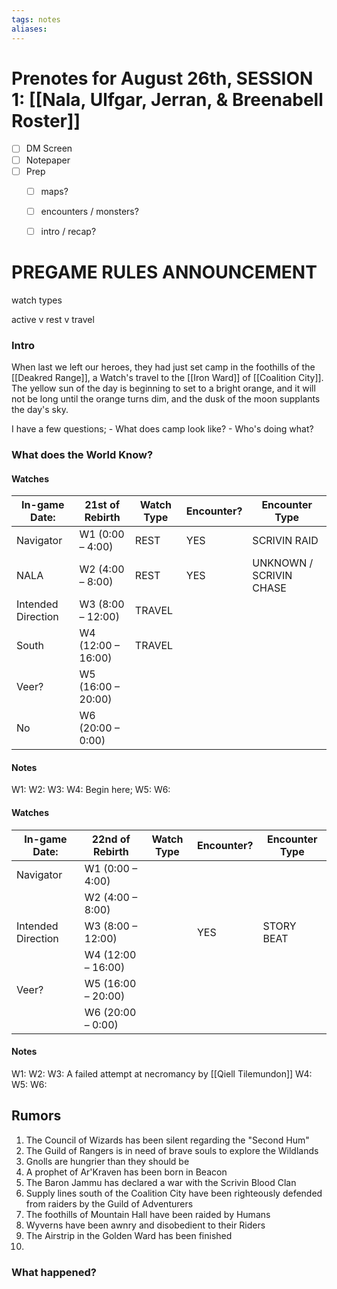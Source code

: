 ```yaml
---
tags: notes
aliases:
---
```

# Prenotes for August 26th, SESSION 1: [[Nala, Ulfgar, Jerran, & Breenabell Roster]]
- [ ] DM Screen
- [ ] Notepaper
- [ ] Prep
	- [ ] maps?
	- [ ] encounters / monsters?
	- [ ] intro / recap?


# PREGAME RULES ANNOUNCEMENT
watch types

active v rest v travel

### Intro

When last we left our heroes, they had just set camp in the foothills of the [[Deakred Range]], a Watch's travel to the [[Iron Ward]] of [[Coalition City]]. The yellow sun of the day is beginning to set to a bright orange, and it will not be long until the orange turns dim, and the dusk of the moon supplants the day's sky.

I have a few questions; 
	- What does camp look like?
	- Who's doing what?

### What does the World Know?

#### Watches
| In-game Date:      | 21st of Rebirth    | Watch Type | Encounter? | Encounter Type          |
| ------------------ | ------------------ | ---------- | ---------- | ----------------------- |
| Navigator          | W1 (0:00 – 4:00)   | REST       | YES        | SCRIVIN RAID            |
| NALA               | W2 (4:00 – 8:00)   | REST       | YES        | UNKNOWN / SCRIVIN CHASE |
| Intended Direction | W3 (8:00 – 12:00)  | TRAVEL     |            |                         |
| South              | W4 (12:00 – 16:00) | TRAVEL     |            |                         | 
| Veer?              | W5 (16:00 – 20:00) |            |            |                         |
| No                 | W6 (20:00 – 0:00)  |            |            |                         |
#### Notes
W1:
W2:
W3:
W4: Begin here;
W5:
W6:

#### Watches
| In-game Date:      | 22nd of Rebirth    | Watch Type | Encounter? | Encounter Type |
| ------------------ | ------------------ | ---------- | ---------- | -------------- |
| Navigator          | W1 (0:00 – 4:00)   |            |            |                |
|                    | W2 (4:00 – 8:00)   |            |            |                |
| Intended Direction | W3 (8:00 – 12:00)  |            | YES        | STORY BEAT     | 
|                    | W4 (12:00 – 16:00) |            |            |                |
| Veer?              | W5 (16:00 – 20:00) |            |            |                |
|                    | W6 (20:00 – 0:00)  |            |            |                |
#### Notes
W1:
W2:
W3: A failed attempt at necromancy by [[Qiell Tilemundon]]
W4:
W5:
W6:

## Rumors
1. The Council of Wizards has been silent regarding the "Second Hum"
2. The Guild of Rangers is in need of brave souls to explore the Wildlands
3. Gnolls are hungrier than they should be
4. A prophet of Ar'Kraven has been born in Beacon
5. The Baron Jammu has declared a war with the Scrivin Blood Clan
6. Supply lines south of the Coalition City have been righteously defended from raiders by the Guild of Adventurers
7. The foothills of Mountain Hall have been raided by Humans
8. Wyverns have been awnry and disobedient to their Riders
9. The Airstrip in the Golden Ward has been finished
10. 

### What happened?
